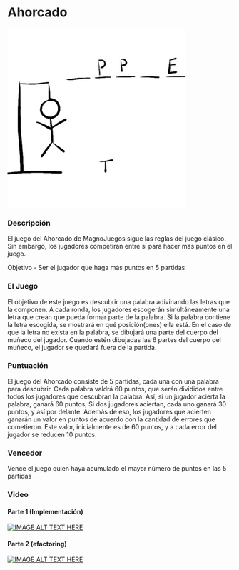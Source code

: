 # Ahorcado

![alt text](https://github.com/germankuber/Patrones-Para-Mortales-Hangman/blob/master/ahorcado.jpg "Ahorcado")

### Descripción
El juego del Ahorcado de MagnoJuegos sigue las reglas del juego clásico. Sin embargo, los jugadores competirán entre sí para hacer más puntos en el juego.

Objetivo - Ser el jugador que haga más puntos en 5 partidas
### El Juego

El objetivo de este juego es descubrir una palabra adivinando las letras que la componen. A cada ronda, los jugadores escogerán simultáneamente una letra que crean que pueda formar parte de la palabra. Si la palabra contiene la letra escogida, se mostrará en qué posición(ones) ella está. En el caso de que la letra no exista en la palabra, se dibujará una parte del cuerpo del muñeco del jugador. Cuando estén dibujadas las 6 partes del cuerpo del muñeco, el jugador se quedará fuera de la partida.

### Puntuación

El juego del Ahorcado consiste de 5 partidas, cada una con una palabra para descubrir. Cada palabra valdrá 60 puntos, que serán divididos entre todos los jugadores que descubran la palabra. Así, si un jugador acierta la palabra, ganará 60 puntos; Si dos jugadores aciertan, cada uno ganará 30 puntos, y así por delante. Además de eso, los jugadores que acierten ganarán un valor en puntos de acuerdo con la cantidad de errores que cometieron. Este valor, inicialmente es de 60 puntos, y a cada error del jugador se reducen 10 puntos.

### Vencedor

Vence el juego quien haya acumulado el mayor número de puntos en las 5 partidas


### Video

#### Parte 1 (Implementación)
[![IMAGE ALT TEXT HERE](https://img.youtube.com/vi/pXEth0gewus/0.jpg)](https://www.youtube.com/watch?v=pXEth0gewus)

#### Parte 2 (efactoring)
[![IMAGE ALT TEXT HERE](https://img.youtube.com/vi/9sb1xTGAN0g/0.jpg)](https://www.youtube.com/watch?v=9sb1xTGAN0g)